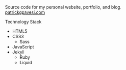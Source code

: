 Source code for my personal website, portfolio, and blog. [patrickgpavesi.com](https://patrickgpavesi.com)

Technology Stack

- HTML5
- CSS3
  - Sass
- JavaScript
- Jekyll
  - Ruby
  - Liquid
